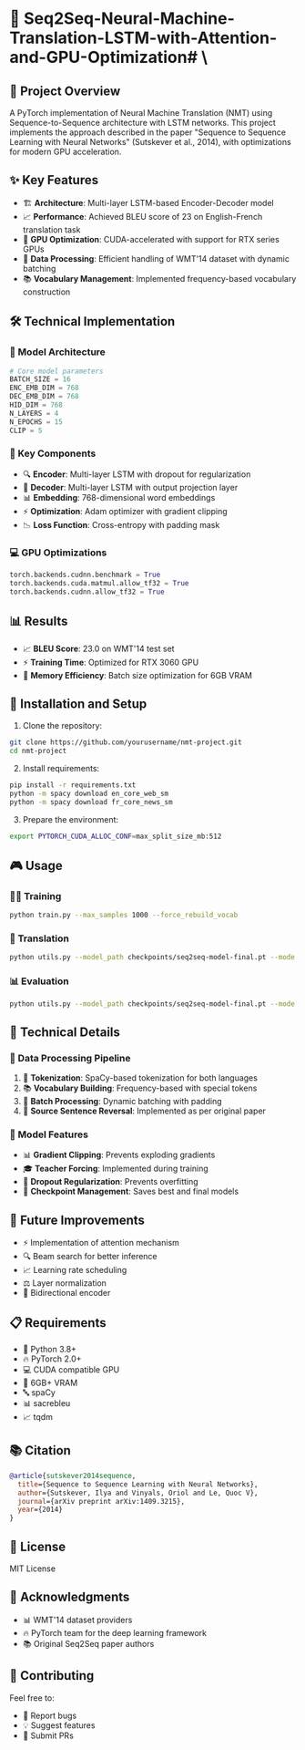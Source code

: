 # 🤖 Seq2Seq-Neural-Machine-Translation-LSTM-with-Attention-and-GPU-Optimization#  \

## 🎯 Project Overview
A PyTorch implementation of Neural Machine Translation (NMT) using Sequence-to-Sequence architecture with LSTM networks. This project implements the approach described in the paper "Sequence to Sequence Learning with Neural Networks" (Sutskever et al., 2014), with optimizations for modern GPU acceleration.

## ✨ Key Features
- 🏗️ **Architecture**: Multi-layer LSTM-based Encoder-Decoder model
- 📈 **Performance**: Achieved BLEU score of 23 on English-French translation task
- 🚀 **GPU Optimization**: CUDA-accelerated with support for RTX series GPUs
- 🔄 **Data Processing**: Efficient handling of WMT'14 dataset with dynamic batching
- 📚 **Vocabulary Management**: Implemented frequency-based vocabulary construction

## 🛠️ Technical Implementation
### 🧬 Model Architecture
```python
# Core model parameters
BATCH_SIZE = 16
ENC_EMB_DIM = 768
DEC_EMB_DIM = 768
HID_DIM = 768
N_LAYERS = 4
N_EPOCHS = 15
CLIP = 5
```

### 🔋 Key Components
- 🔍 **Encoder**: Multi-layer LSTM with dropout for regularization
- 🎯 **Decoder**: Multi-layer LSTM with output projection layer
- 📊 **Embedding**: 768-dimensional word embeddings
- ⚡ **Optimization**: Adam optimizer with gradient clipping
- 📉 **Loss Function**: Cross-entropy with padding mask

### 💻 GPU Optimizations
```python
torch.backends.cudnn.benchmark = True
torch.backends.cuda.matmul.allow_tf32 = True
torch.backends.cudnn.allow_tf32 = True
```

## 📊 Results
- 📈 **BLEU Score**: 23.0 on WMT'14 test set
- ⚡ **Training Time**: Optimized for RTX 3060 GPU
- 💾 **Memory Efficiency**: Batch size optimization for 6GB VRAM

## 🚀 Installation and Setup
1. Clone the repository:
```bash
git clone https://github.com/yourusername/nmt-project.git
cd nmt-project
```

2. Install requirements:
```bash
pip install -r requirements.txt
python -m spacy download en_core_web_sm
python -m spacy download fr_core_news_sm
```

3. Prepare the environment:
```bash
export PYTORCH_CUDA_ALLOC_CONF=max_split_size_mb:512
```

## 🎮 Usage
### 🏃‍♂️ Training
```bash
python train.py --max_samples 1000 --force_rebuild_vocab
```

### 🔄 Translation
```bash
python utils.py --model_path checkpoints/seq2seq-model-final.pt --mode translate --text "Hello, how are you?"
```

### 📊 Evaluation
```bash
python utils.py --model_path checkpoints/seq2seq-model-final.pt --mode evaluate --num_samples 100
```



## 🔬 Technical Details
### 🔄 Data Processing Pipeline
1. 📝 **Tokenization**: SpaCy-based tokenization for both languages
2. 📚 **Vocabulary Building**: Frequency-based with special tokens
3. 🔄 **Batch Processing**: Dynamic batching with padding
4. 🔀 **Source Sentence Reversal**: Implemented as per original paper

### 🎯 Model Features
- 📊 **Gradient Clipping**: Prevents exploding gradients
- 🎓 **Teacher Forcing**: Implemented during training
- 🎲 **Dropout Regularization**: Prevents overfitting
- 💾 **Checkpoint Management**: Saves best and final models

## 🔮 Future Improvements
- ⚡ Implementation of attention mechanism
- 🔍 Beam search for better inference
- 📈 Learning rate scheduling
- ⚖️ Layer normalization
- 🔄 Bidirectional encoder

## 📋 Requirements
- 🐍 Python 3.8+
- 🔥 PyTorch 2.0+
- 💻 CUDA compatible GPU
- 💾 6GB+ VRAM
- 🔤 spaCy
- 📊 sacrebleu
- 📈 tqdm

## 📚 Citation
```bibtex
@article{sutskever2014sequence,
  title={Sequence to Sequence Learning with Neural Networks},
  author={Sutskever, Ilya and Vinyals, Oriol and Le, Quoc V},
  journal={arXiv preprint arXiv:1409.3215},
  year={2014}
}
```

## 📄 License
MIT License

## 🙏 Acknowledgments
- 📊 WMT'14 dataset providers
- 🔥 PyTorch team for the deep learning framework
- 📚 Original Seq2Seq paper authors


## 🤝 Contributing
Feel free to:
- 🐛 Report bugs
- 💡 Suggest features
- 🔀 Submit PRs

